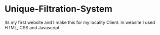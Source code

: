 # Unique-Filtration-System
Its my first website and I make this for my locality Client. In website I used HTML, CSS and Javascript

